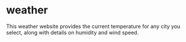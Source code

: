 # weather
This weather website provides the current temperature for any city you select, along with details on humidity and wind speed.
